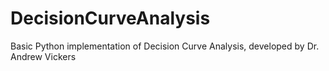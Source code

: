 # DecisionCurveAnalysis
Basic Python implementation of Decision Curve Analysis, developed by Dr. Andrew Vickers
